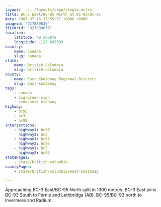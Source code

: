 ```yaml
---
layout: ../../layouts/sign/single.astro
title: BC-3 East/BC-95 North at BC-93/BC-95
date: 2007-07-16 15:55:57 +0000 +0000
imageid: "927889839"
flickrid: "927889839"
location:
    latitude: 49.567878
    longitude: -115.687339
country:
    name: Canada
    slug: canada
state:
    name: British Columbia
    slug: british-columbia
county:
    name: East Kootenay Regional District
    slug: east-kootenay
tags:
    - canada
    - big-green-sign
    - crowsnest-highway
highway:
    - bc93
    - bc3
    - bc95
intersections:
    - highway1: bc93
      highway2: bc3
    - highway1: bc93
      highway2: bc95
    - highway1: bc3
      highway2: bc95
statePages:
    - state/british-columbia
countyPages:
    - state/british-columbia/east-kootenay

---
```

Approaching BC-3 East/BC-95 North split in 1300 metres.  BC-3 East joins BC-93 South to Fernie and Lethbridge (AB).  BC-95/BC-93 north to Invermere and Radium.